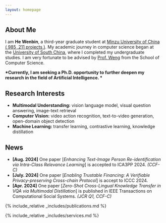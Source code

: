 ```yaml
---
layout: homepage
---
```


## About Me

I am **He Wenbin**, a third-year graduate student at [Minzu University of China ( 985 ,211 projects )](https://www.muc.edu.cn/xxgk1.htm). My academic journey in computer science began at the [University of South China](https://www.usc.edu.cn/xxgk/xxjj.htm), where I completed my undergraduate studies. I am very fortunate to be advised by [Prof. Weng](https://gjaqyjy.muc.edu.cn/info/1052/1171.htm) from the School of Computer Science.

**\*Currently, I am seeking a Ph.D. opportunity to further deepen my research in the field of Artificial Intelligence. \***



## Research Interests

- **Multimodal Understanding:** vision language model, visual question answering, image-text retrieval
- **Computer Vision:** video action recognition, text-to-video generation, open-domain object detection
- **Machine Learning:** transfer learning, contrastive learning, knowledge distillation

## News

- **[Aug. 2024]** One paper [*Enhancing Text-Image Person Re-identification via Intra-Class Relevance Learning*] is accepted to ICA3PP 2024. *(CCF-C)*
- **[July. 2024]** One paper [*Enabling Trustable Financing: A Verifiable Privacy-preserving Cross-chain Protocol*] is accept to ICCC 2024.
- **[Apr. 2024]** One paper [*Zero-Shot Cross-Lingual Knowledge Transfer in VQA via Multimodal Distillation*] is published in IEEE Transactions on Computational Social Systems.  *(JCR Q1, CCF-C)*

{% include_relative _includes/publications.md %}

{% include_relative _includes/services.md %}
